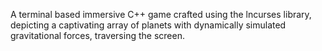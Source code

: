
A terminal based immersive C++ game crafted using the lncurses library, depicting a captivating array of planets with dynamically simulated gravitational forces, traversing the screen.

